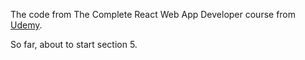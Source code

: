 The code from The Complete React Web App Developer course from
[Udemy](https://www.udemy.com/the-complete-react-web-app-developer-course).

So far, about to start section 5.
